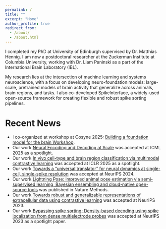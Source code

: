 ```yaml
---
permalink: /
title: ""
excerpt: "Home"
author_profile: true
redirect_from:
  - /about/
  - /about.html
---
```


I completed my PhD at University of Edinburgh supervised by Dr. Matthias Hennig. I am now a postdoctoral researcher at the Zuckerman Institute at Columbia University, working with Dr. Liam Paninski as a part of the International Brain Laboratory (IBL). 

My research lies at the intersection of machine learning and systems neuroscience, with a focus on developing neuro-foundation models: large-scale, pretrained models of brain activity that generalize across animals, brain regions, and tasks. I also co-developed SpikeInterface, a widely-used open-source framework for creating flexible and robust spike sorting pipelines.


Recent News
===========
*	I co-organized at workshop at Cosyne 2025: [Building a foundation model for the brain Workshop](https://neurofm-workshop.github.io/). 
* Our work [Neural Encoding and Decoding at Scale](https://openreview.net/forum?id=h6WUKM7PCI) was accepted at ICML 2025 as a spotlight.
* Our work [In vivo cell-type and brain region classification via multimodal contrastive learning](https://openreview.net/forum?id=10JOlFIPjt) was accepted at ICLR 2025 as a spotlight.
* Our work [Towards a “universal translator” for neural dynamics at single-cell, single-spike resolution](https://openreview.net/forum?id=nRRJsDahEg) was accepted at NeurIPS 2024.
* Our work [Lightning Pose: improved animal pose estimation via semi-supervised learning, Bayesian ensembling and cloud-native open-source tools](https://www.nature.com/articles/s41592-024-02319-1) was published in Nature Methods.
* Our work [Towards robust and generalizable representations of extracellular data using contrastive learning](https://openreview.net/forum?id=h6WUKM7PCI) was accepted at NeurIPS 2023.
* Our work [Bypassing spike sorting: Density-based decoding using spike localization from dense multielectrode probes](https://www.sciencedirect.com/science/article/abs/pii/S0959438821000726) was accepted at NeurIPS 2023 as a spotlight paper.

